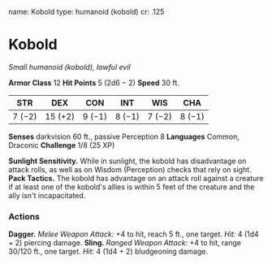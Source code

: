 name: Kobold
type: humanoid (kobold)
cr: .125

# Kobold
_Small humanoid (kobold), lawful evil_

**Armor Class** 12
**Hit Points** 5 (2d6 − 2)
**Speed** 30 ft.

| STR     | DEX     | CON     | INT     | WIS     | CHA     |
|---------|---------|---------|---------|---------|---------|
| 7 (−2)  | 15 (+2) | 9 (−1)  | 8 (−1)  | 7 (−2)  | 8 (−1)  |

**Senses** darkvision 60 ft., passive Perception 8
**Languages** Common, Draconic
**Challenge** 1/8 (25 XP)

**Sunlight Sensitivity.** While in sunlight, the kobold has disadvantage on attack rolls, as well as on Wisdom (Perception) checks that rely on sight.
**Pack Tactics.** The kobold has advantage on an attack roll against a creature if at least one of the kobold's allies is within 5 feet of the creature and the ally isn't incapacitated.

### Actions
**Dagger.** _Melee Weapon Attack:_ +4 to hit, reach 5 ft., one target. _Hit:_ 4 (1d4 + 2) piercing damage.
**Sling.** _Ranged Weapon Attack:_ +4 to hit, range 30/120 ft., one target. _Hit:_ 4 (1d4 + 2) bludgeoning damage.
